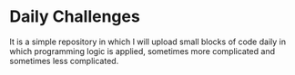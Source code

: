 # Daily Challenges 
It is a simple repository in which I will upload small blocks of code daily in which programming logic is applied, sometimes more complicated and sometimes less complicated.
